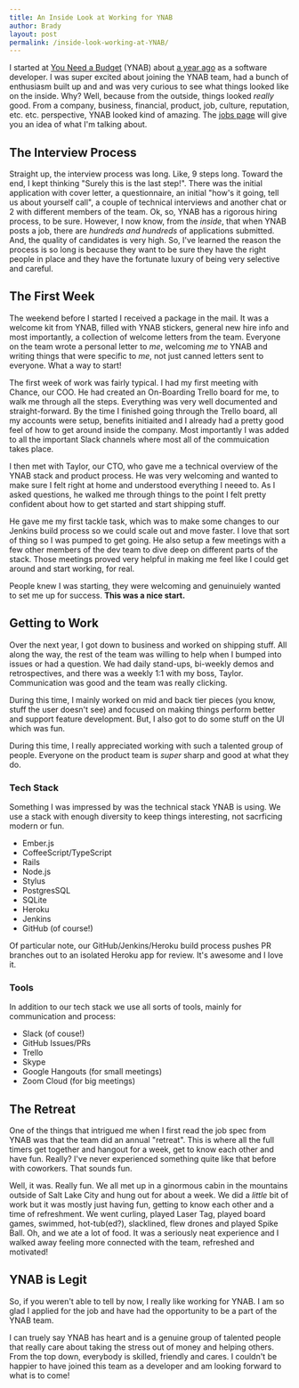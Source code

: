 ```yaml
---
title: An Inside Look at Working for YNAB
author: Brady
layout: post
permalink: /inside-look-working-at-YNAB/
---
```

I started at [You Need a Budget](http://www.youneedabudget.com/) (YNAB) about [a year ago](http://www.geekytidbits.com/joining-you-need-a-budget/) as a software developer.  I was super excited about joining the YNAB team, had a bunch of enthusiasm built up and and was very curious to see what things looked like on the inside.  Why?  Well, because from the outside, things looked _really_ good.  From a company, business, financial, product, job, culture, reputation, etc. etc. perspective, YNAB looked kind of amazing.  The [jobs page](http://www.youneedabudget.com/jobs) will give you an idea of what I'm talking about.

## The Interview Process
Straight up, the interview process was long.  Like, 9 steps long.  Toward the end, I kept thinking "Surely this is the last step!".  There was the initial application with cover letter, a questionnaire, an initial "how's it going, tell us about yourself call", a couple of technical interviews and another chat or 2 with different members of the team.  Ok, so, YNAB has a rigorous hiring process, to be sure.  However, I now know, from the _inside_, that when YNAB posts a job, there are _hundreds and hundreds_ of applications submitted.  And, the quality of candidates is very high.  So, I've learned the reason the process is so long is because they want to be sure they have the right people in place and they have the fortunate luxury of being very selective and careful.

## The First Week

The weekend before I started I received a package in the mail.  It was a welcome kit from YNAB, filled with YNAB stickers, general new hire info and most importantly, a collection of welcome letters from the team.  Everyone on the team wrote a personal letter to _me_, welcoming _me_ to YNAB and writing things that were specific to _me_, not just canned letters sent to everyone.  What a way to start!

The first week of work was fairly typical.  I had my first meeting with Chance, our COO.  He had created an On-Boarding Trello board for me, to walk me through all the steps.  Everything was very well documented and straight-forward.  By the time I finished going through the Trello board, all my accounts were setup, benefits initiaited and I already had a pretty good feel of how to get around inside the company.  Most importantly I was added to all the important Slack channels where most all of the commuication takes place.

I then met with Taylor, our CTO, who gave me a technical overview of the YNAB stack and product process.  He was very welcoming and wanted to make sure I felt right at home and understood everything I neeed to.  As I asked questions, he walked me through things to the point I felt pretty confident about how to get started and start shipping stuff.

He gave me my first tackle task, which was to make some changes to our Jenkins build process so we could scale out and move faster.  I love that sort of thing so I was pumped to get going.  He also setup a few meetings with a few other members of the dev team to dive deep on different parts of the stack.  Those meetings proved very helpful in making me feel like I could get around and start working, for real.

People knew I was starting, they were welcoming and genuinuiely wanted to set me up for success.  **This was a nice start.**

## Getting to Work
Over the next year, I got down to business and worked on shipping stuff.  All along the way, the rest of the team was willing to help when I bumped into issues or had a question.  We had daily stand-ups, bi-weekly demos and retrospectives, and there was a weekly 1:1 with my boss, Taylor.  Communication was good and the team was really clicking.

During this time, I mainly worked on mid and back tier pieces (you know, stuff the user doesn't see) and focused on making things perform better and support feature development.  But, I also got to do some stuff on the UI which was fun.

During this time, I really appreciated working with such a talented group of people.  Everyone on the product team is _super_ sharp and good at what they do.

### Tech Stack
Something I was impressed by was the technical stack YNAB is using.  We use a stack with enough diversity to keep things interesting, not sacrficing modern or fun.

- Ember.js
- CoffeeScript/TypeScript 
- Rails
- Node.js
- Stylus
- PostgresSQL
- SQLite
- Heroku
- Jenkins
- GitHub (of course!)

Of particular note, our GitHub/Jenkins/Heroku build process pushes PR branches out to an isolated Heroku app for review.  It's awesome and I love it.

### Tools
In addition to our tech stack we use all sorts of tools, mainly for communication and process:

- Slack (of couse!)
- GitHub Issues/PRs
- Trello
- Skype
- Google Hangouts (for small meetings)
- Zoom Cloud (for big meetings) 

## The Retreat
One of the things that intrigued me when I first read the job spec from YNAB was that the team did an annual "retreat".  This is where all the full timers get together and hangout for a week, get to know each other and have fun.  Really?  I've never experienced something quite like that before with coworkers.  That sounds fun.

Well, it was.  Really fun.  We all met up in a ginormous cabin in the mountains outside of Salt Lake City and hung out for about a week.  We did a _little_ bit of work but it was mostly just having fun, getting to know each other and a time of refreshment.  We went curling, played Laser Tag, played board games, swimmed, hot-tub(ed?), slacklined, flew drones and played Spike Ball.  Oh, and we ate a lot of food.  It was a seriously neat experience and I walked away feeling more connected with the team, refreshed and motivated!

## YNAB is Legit
So, if you weren't able to tell by now, I really like working for YNAB.  I am so glad I applied for the job and have had the opportunity to be a part of the YNAB team.

I can truely say YNAB has heart and is a genuine group of talented people that really care about taking the stress out of money and helping others.  From the top down, everybody is skilled, friendly and cares.  I couldn't be happier to have joined this team as a developer and am looking forward to what is to come!